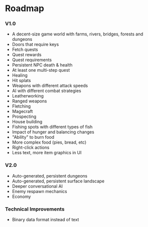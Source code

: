 # Roadmap

### V1.0

* A decent-size game world with farms, rivers, bridges, forests and dungeons
* Doors that require keys
* Fetch quests
* Quest rewards
* Quest requirements
* Persistent NPC death & health
* At least one multi-step quest
* Healing
* Hit splats
* Weapons with different attack speeds
* AI with different combat strategies
* Leatherworking
* Ranged weapons
* Fletching
* Magecraft
* Prospecting
* House building
* Fishing spots with different types of fish
* Impact of hunger and balancing changes
* "Ability" to burn food
* More complex food (pies, bread, etc)
* Right-click actions
* Less text, more item graphics in UI

### V2.0

* Auto-generated, persistent dungeons
* Auto-generated, persistent surface landscape
* Deeper conversational AI
* Enemy respawn mechanics
* Economy

### Technical Improvements

* Binary data format instead of text
